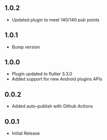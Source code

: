 ## 1.0.2
- Updated plugin to meet 140/140 pub points

## 1.0.1
- Bump version

## 1.0.0
- Plugin updated to flutter 3.3.0
- Added support for new Android plugins APIs

## 0.0.2
- Added auto-publish with Github Actions

## 0.0.1
- Initial Release
